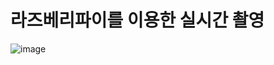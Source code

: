 # 라즈베리파이를 이용한 실시간 촬영

![image](https://user-images.githubusercontent.com/48234814/98949264-d2ce5300-253a-11eb-945b-5848eb63c9aa.png)
